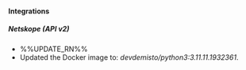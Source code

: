 
#### Integrations

##### Netskope (API v2)

- %%UPDATE_RN%%
- Updated the Docker image to: *devdemisto/python3:3.11.11.1932361*.
